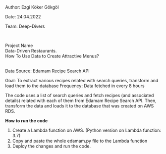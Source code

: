 <p>Author: Ezgi Köker Gökgöl</p>
<p>Date: 24.04.2022</p>
<p>Team: Deep-Divers</p>
<br><p>Project Name<br>Data-Driven Restaurants.<br>How To Use Data to Create Attractive Menus?
<br><br>
<p>Data Source: Edamam Recipe Search API</p>
<p>Goal: To extract various recipes related with search queries, transform and load them to the database
Frequency: Data fetched in every 8 hours

The code uses a list of search queries and fetch recipes (and associated details) related with each of
them from Edamam Recipe Search API. Then, transform the data and loads it to the database that was 
created on AWS RDS.  </p>


<p><b>How to run the code</b><p/>
<ol>
<li>Create a Lambda function on AWS. (Python version on Lambda function: 3.7)</li>
<li>Copy and paste the whole edamam.py file to the Lambda function</li>
<li>Deploy the changes and run the code.</li>
</ol>

